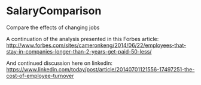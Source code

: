 SalaryComparison
================

Compare the effects of changing jobs

A continuation of the analysis presented in this Forbes article:
http://www.forbes.com/sites/cameronkeng/2014/06/22/employees-that-stay-in-companies-longer-than-2-years-get-paid-50-less/

And continued discussion here on linkedin:
https://www.linkedin.com/today/post/article/20140701121556-17497251-the-cost-of-employee-turnover
